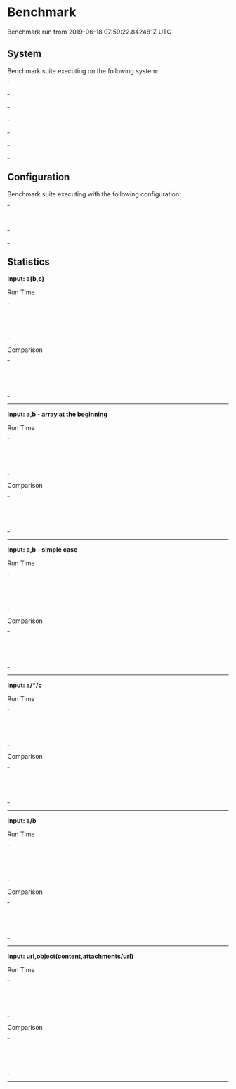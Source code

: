 # Benchmark

Benchmark run from 2019-06-18 07:59:22.842481Z UTC

## System

Benchmark suite executing on the following system:

<table style="width: 1%">
  <tr>
    <th style="width: 1%; white-space: nowrap">Operating System</th>
    <td>macOS</td>
  </tr><tr>
    <th style="white-space: nowrap">CPU Information</th>
    <td style="white-space: nowrap">Intel(R) Core(TM) i7-6660U CPU @ 2.40GHz</td>
  </tr><tr>
    <th style="white-space: nowrap">Number of Available Cores</th>
    <td style="white-space: nowrap">4</td>
  </tr><tr>
    <th style="white-space: nowrap">Available Memory</th>
    <td style="white-space: nowrap">16 GB</td>
  </tr><tr>
    <th style="white-space: nowrap">Elixir Version</th>
    <td style="white-space: nowrap">1.8.1</td>
  </tr><tr>
    <th style="white-space: nowrap">Erlang Version</th>
    <td style="white-space: nowrap">21.3.5</td>
  </tr>
</table>

## Configuration

Benchmark suite executing with the following configuration:

<table style="width: 1%">
  <tr>
    <th style="width: 1%">:time</th>
    <td style="white-space: nowrap">5 s</td>
  </tr><tr>
    <th>:parallel</th>
    <td style="white-space: nowrap">4</td>
  </tr><tr>
    <th>:warmup</th>
    <td style="white-space: nowrap">2 s</td>
  </tr>
</table>

## Statistics



__Input: a(b,c)__

Run Time
<table style="width: 1%">
  <tr>
    <th>Name</th>
    <th style="text-align: right">IPS</th>
    <th style="text-align: right">Average</th>
    <th style="text-align: right">Devitation</th>
    <th style="text-align: right">Median</th>
    <th style="text-align: right">99th&nbsp;%</th>
  </tr>
  <tr>
    <td style="white-space: nowrap">Erlang - grammar</td>
    <td style="white-space: nowrap; text-align: right">177.36 K</td>
    <td style="white-space: nowrap; text-align: right">5.64 μs</td>
    <td style="white-space: nowrap; text-align: right">±963.17%</td>
    <td style="white-space: nowrap; text-align: right">5 μs</td>
    <td style="white-space: nowrap; text-align: right">7 μs</td>
  </tr>
  <tr>
    <td style="white-space: nowrap">Elixir - algorithmic</td>
    <td style="white-space: nowrap; text-align: right">107.30 K</td>
    <td style="white-space: nowrap; text-align: right">9.32 μs</td>
    <td style="white-space: nowrap; text-align: right">±405.40%</td>
    <td style="white-space: nowrap; text-align: right">8 μs</td>
    <td style="white-space: nowrap; text-align: right">19 μs</td>
  </tr>
</table>

Comparison
<table style="width: 1%">
  <tr>
    <th>Name</th>
    <th style="text-align: right">IPS</th>
    <th style="text-align: right">Slower</th>
  <tr>
    <td style="white-space: nowrap">Erlang - grammar</td>
    <td style="white-space: nowrap;text-align: right">177.36 K</td>
    <td>&nbsp;</td>
  </tr>
  <tr>
    <td style="white-space: nowrap">Elixir - algorithmic</td>
    <td style="white-space: nowrap; text-align: right">107.30 K</td>
    <td style="white-space: nowrap; text-align: right">1.65x</td>
  </tr>
</table>


<hr/>

__Input: a,b - array at the beginning__

Run Time
<table style="width: 1%">
  <tr>
    <th>Name</th>
    <th style="text-align: right">IPS</th>
    <th style="text-align: right">Average</th>
    <th style="text-align: right">Devitation</th>
    <th style="text-align: right">Median</th>
    <th style="text-align: right">99th&nbsp;%</th>
  </tr>
  <tr>
    <td style="white-space: nowrap">Erlang - grammar</td>
    <td style="white-space: nowrap; text-align: right">271.90 K</td>
    <td style="white-space: nowrap; text-align: right">3.68 μs</td>
    <td style="white-space: nowrap; text-align: right">±996.96%</td>
    <td style="white-space: nowrap; text-align: right">3 μs</td>
    <td style="white-space: nowrap; text-align: right">5 μs</td>
  </tr>
  <tr>
    <td style="white-space: nowrap">Elixir - algorithmic</td>
    <td style="white-space: nowrap; text-align: right">144.56 K</td>
    <td style="white-space: nowrap; text-align: right">6.92 μs</td>
    <td style="white-space: nowrap; text-align: right">±510.59%</td>
    <td style="white-space: nowrap; text-align: right">6 μs</td>
    <td style="white-space: nowrap; text-align: right">9 μs</td>
  </tr>
</table>

Comparison
<table style="width: 1%">
  <tr>
    <th>Name</th>
    <th style="text-align: right">IPS</th>
    <th style="text-align: right">Slower</th>
  <tr>
    <td style="white-space: nowrap">Erlang - grammar</td>
    <td style="white-space: nowrap;text-align: right">271.90 K</td>
    <td>&nbsp;</td>
  </tr>
  <tr>
    <td style="white-space: nowrap">Elixir - algorithmic</td>
    <td style="white-space: nowrap; text-align: right">144.56 K</td>
    <td style="white-space: nowrap; text-align: right">1.88x</td>
  </tr>
</table>


<hr/>

__Input: a,b - simple case__

Run Time
<table style="width: 1%">
  <tr>
    <th>Name</th>
    <th style="text-align: right">IPS</th>
    <th style="text-align: right">Average</th>
    <th style="text-align: right">Devitation</th>
    <th style="text-align: right">Median</th>
    <th style="text-align: right">99th&nbsp;%</th>
  </tr>
  <tr>
    <td style="white-space: nowrap">Erlang - grammar</td>
    <td style="white-space: nowrap; text-align: right">218.54 K</td>
    <td style="white-space: nowrap; text-align: right">4.58 μs</td>
    <td style="white-space: nowrap; text-align: right">±829.75%</td>
    <td style="white-space: nowrap; text-align: right">4 μs</td>
    <td style="white-space: nowrap; text-align: right">6 μs</td>
  </tr>
  <tr>
    <td style="white-space: nowrap">Elixir - algorithmic</td>
    <td style="white-space: nowrap; text-align: right">126.14 K</td>
    <td style="white-space: nowrap; text-align: right">7.93 μs</td>
    <td style="white-space: nowrap; text-align: right">±335.55%</td>
    <td style="white-space: nowrap; text-align: right">7 μs</td>
    <td style="white-space: nowrap; text-align: right">11 μs</td>
  </tr>
</table>

Comparison
<table style="width: 1%">
  <tr>
    <th>Name</th>
    <th style="text-align: right">IPS</th>
    <th style="text-align: right">Slower</th>
  <tr>
    <td style="white-space: nowrap">Erlang - grammar</td>
    <td style="white-space: nowrap;text-align: right">218.54 K</td>
    <td>&nbsp;</td>
  </tr>
  <tr>
    <td style="white-space: nowrap">Elixir - algorithmic</td>
    <td style="white-space: nowrap; text-align: right">126.14 K</td>
    <td style="white-space: nowrap; text-align: right">1.73x</td>
  </tr>
</table>


<hr/>

__Input: a/*/c__

Run Time
<table style="width: 1%">
  <tr>
    <th>Name</th>
    <th style="text-align: right">IPS</th>
    <th style="text-align: right">Average</th>
    <th style="text-align: right">Devitation</th>
    <th style="text-align: right">Median</th>
    <th style="text-align: right">99th&nbsp;%</th>
  </tr>
  <tr>
    <td style="white-space: nowrap">Erlang - grammar</td>
    <td style="white-space: nowrap; text-align: right">199.48 K</td>
    <td style="white-space: nowrap; text-align: right">5.01 μs</td>
    <td style="white-space: nowrap; text-align: right">±590.54%</td>
    <td style="white-space: nowrap; text-align: right">5 μs</td>
    <td style="white-space: nowrap; text-align: right">7 μs</td>
  </tr>
  <tr>
    <td style="white-space: nowrap">Elixir - algorithmic</td>
    <td style="white-space: nowrap; text-align: right">103.68 K</td>
    <td style="white-space: nowrap; text-align: right">9.64 μs</td>
    <td style="white-space: nowrap; text-align: right">±561.89%</td>
    <td style="white-space: nowrap; text-align: right">8 μs</td>
    <td style="white-space: nowrap; text-align: right">19 μs</td>
  </tr>
</table>

Comparison
<table style="width: 1%">
  <tr>
    <th>Name</th>
    <th style="text-align: right">IPS</th>
    <th style="text-align: right">Slower</th>
  <tr>
    <td style="white-space: nowrap">Erlang - grammar</td>
    <td style="white-space: nowrap;text-align: right">199.48 K</td>
    <td>&nbsp;</td>
  </tr>
  <tr>
    <td style="white-space: nowrap">Elixir - algorithmic</td>
    <td style="white-space: nowrap; text-align: right">103.68 K</td>
    <td style="white-space: nowrap; text-align: right">1.92x</td>
  </tr>
</table>


<hr/>

__Input: a/b__

Run Time
<table style="width: 1%">
  <tr>
    <th>Name</th>
    <th style="text-align: right">IPS</th>
    <th style="text-align: right">Average</th>
    <th style="text-align: right">Devitation</th>
    <th style="text-align: right">Median</th>
    <th style="text-align: right">99th&nbsp;%</th>
  </tr>
  <tr>
    <td style="white-space: nowrap">Erlang - grammar</td>
    <td style="white-space: nowrap; text-align: right">310.77 K</td>
    <td style="white-space: nowrap; text-align: right">3.22 μs</td>
    <td style="white-space: nowrap; text-align: right">±1207.57%</td>
    <td style="white-space: nowrap; text-align: right">3 μs</td>
    <td style="white-space: nowrap; text-align: right">5 μs</td>
  </tr>
  <tr>
    <td style="white-space: nowrap">Elixir - algorithmic</td>
    <td style="white-space: nowrap; text-align: right">174.76 K</td>
    <td style="white-space: nowrap; text-align: right">5.72 μs</td>
    <td style="white-space: nowrap; text-align: right">±483.53%</td>
    <td style="white-space: nowrap; text-align: right">5 μs</td>
    <td style="white-space: nowrap; text-align: right">8 μs</td>
  </tr>
</table>

Comparison
<table style="width: 1%">
  <tr>
    <th>Name</th>
    <th style="text-align: right">IPS</th>
    <th style="text-align: right">Slower</th>
  <tr>
    <td style="white-space: nowrap">Erlang - grammar</td>
    <td style="white-space: nowrap;text-align: right">310.77 K</td>
    <td>&nbsp;</td>
  </tr>
  <tr>
    <td style="white-space: nowrap">Elixir - algorithmic</td>
    <td style="white-space: nowrap; text-align: right">174.76 K</td>
    <td style="white-space: nowrap; text-align: right">1.78x</td>
  </tr>
</table>


<hr/>

__Input: url,object(content,attachments/url)__

Run Time
<table style="width: 1%">
  <tr>
    <th>Name</th>
    <th style="text-align: right">IPS</th>
    <th style="text-align: right">Average</th>
    <th style="text-align: right">Devitation</th>
    <th style="text-align: right">Median</th>
    <th style="text-align: right">99th&nbsp;%</th>
  </tr>
  <tr>
    <td style="white-space: nowrap">Erlang - grammar</td>
    <td style="white-space: nowrap; text-align: right">91.44 K</td>
    <td style="white-space: nowrap; text-align: right">10.94 μs</td>
    <td style="white-space: nowrap; text-align: right">±405.17%</td>
    <td style="white-space: nowrap; text-align: right">10 μs</td>
    <td style="white-space: nowrap; text-align: right">14 μs</td>
  </tr>
  <tr>
    <td style="white-space: nowrap">Elixir - algorithmic</td>
    <td style="white-space: nowrap; text-align: right">33.80 K</td>
    <td style="white-space: nowrap; text-align: right">29.59 μs</td>
    <td style="white-space: nowrap; text-align: right">±175.00%</td>
    <td style="white-space: nowrap; text-align: right">28 μs</td>
    <td style="white-space: nowrap; text-align: right">49 μs</td>
  </tr>
</table>

Comparison
<table style="width: 1%">
  <tr>
    <th>Name</th>
    <th style="text-align: right">IPS</th>
    <th style="text-align: right">Slower</th>
  <tr>
    <td style="white-space: nowrap">Erlang - grammar</td>
    <td style="white-space: nowrap;text-align: right">91.44 K</td>
    <td>&nbsp;</td>
  </tr>
  <tr>
    <td style="white-space: nowrap">Elixir - algorithmic</td>
    <td style="white-space: nowrap; text-align: right">33.80 K</td>
    <td style="white-space: nowrap; text-align: right">2.71x</td>
  </tr>
</table>


<hr/>


